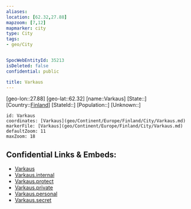 ```yaml
---
aliases: 
location: [62.32,27.88]
mapzoom: [7,12] 
mapmarker: city 
type: City
tags:
- geo/City


SpocWebEntityId: 35213
isDeleted: false
confidential: public

title: Varkaus
---
```

[geo-lon::27.88]
[geo-lat::62.32]
[name::Varkaus]
[State::]
[Country::[Finland](geo/Continent/Europe/Finland.md)]
[StateId::]
[Population::]
[Unknown::]


```leaflet
id: Varkaus
coordinates: [Varkaus](geo/Continent/Europe/Finland/City/Varkaus.md)
markerFile: [Varkaus](geo/Continent/Europe/Finland/City/Varkaus.md)
defaultZoom: 11 
maxZoom: 18
```


## Confidential Links & Embeds: 
- [Varkaus](../../../../../../_public/geo/Continent/Europe/Finland/City/Varkaus.md) 
- [Varkaus.internal](../../../../../../_internal/geo/Continent/Europe/Finland/City/Varkaus.internal.md) 
- [Varkaus.protect](../../../../../../_protect/geo/Continent/Europe/Finland/City/Varkaus.protect.md) 
- [Varkaus.private](../../../../../../_private/geo/Continent/Europe/Finland/City/Varkaus.private.md) 
- [Varkaus.personal](../../../../../../_personal/geo/Continent/Europe/Finland/City/Varkaus.personal.md) 
- [Varkaus.secret](../../../../../../_secret/geo/Continent/Europe/Finland/City/Varkaus.secret.md) 
